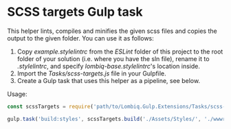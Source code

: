 # SCSS targets Gulp task



This helper lints, compiles and minifies the given scss files and copies the output to the given folder. You can use it as follows:

1. Copy *example.stylelintrc* from the *ESLint* folder of this project to the root folder of your solution (i.e. where you have the sln file), rename it to *.stylelintrc*, and specify *lombiq-base.stylelintrc*'s location inside.
2. Import the *Tasks/scss-targets.js* file in your Gulpfile.
3. Create a Gulp task that uses this helper as a pipeline, see below.

Usage:

```js
const scssTargets = require('path/to/Lombiq.Gulp.Extensions/Tasks/scss-targets');

gulp.task('build:styles', scssTargets.build('./Assets/Styles/', './wwwroot/css/'));
```
